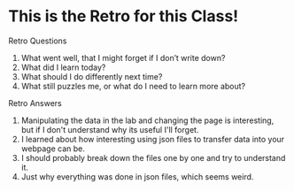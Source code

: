 # This is the Retro for this Class!

Retro Questions

1. What went well, that I might forget if I don’t write down?
2. What did I learn today?
3. What should I do differently next time?
4. What still puzzles me, or what do I need to learn more about?

Retro Answers 

1. Manipulating the data in the lab and changing the page is interesting, but if I don't understand why its useful I'll forget.
2. I learned about how interesting using json files to transfer data into your webpage can be.
3. I should probably break down the files one by one and try to understand it.
4. Just why everything was done in json files, which seems weird.
